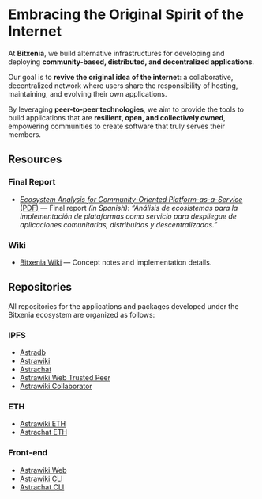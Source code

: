 # Embracing the Original Spirit of the Internet

At **Bitxenia**, we build alternative infrastructures for developing and deploying **community-based, distributed, and decentralized applications**.

Our goal is to **revive the original idea of the internet**: a collaborative, decentralized network where users share the responsibility of hosting, maintaining, and evolving their own applications.

By leveraging **peer-to-peer technologies**, we aim to provide the tools to build applications that are **resilient, open, and collectively owned**, empowering communities to create software that truly serves their members.

## Resources

### Final Report  
- [*Ecosystem Analysis for Community-Oriented Platform-as-a-Service* (PDF)](https://github.com/bitxenia/informe-final/releases/download/1.0.2/informe-final.pdf) — Final report *(in Spanish)*: *“Análisis de ecosistemas para la implementación de plataformas como servicio para despliegue de aplicaciones comunitarias, distribuidas y descentralizadas.”*

### Wiki  
- [Bitxenia Wiki](https://github.com/bitxenia/.github/wiki) — Concept notes and implementation details.

## Repositories

All repositories for the applications and packages developed under the Bitxenia ecosystem are organized as follows:

### **IPFS**
- [Astradb](https://github.com/bitxenia/astradb)
- [Astrawiki](https://github.com/bitxenia/astrawiki)
- [Astrachat](https://github.com/bitxenia/astraChat)
- [Astrawiki Web Trusted Peer](https://github.com/bitxenia/astrawiki-web-trusted-peer)
- [Astrawiki Collaborator](https://github.com/bitxenia/astrawiki-collaborator)

### **ETH**
- [Astrawiki ETH](https://github.com/bitxenia/astrawiki-eth)
- [Astrachat ETH](https://github.com/bitxenia/astraChat-eth)

### **Front-end**
- [Astrawiki Web](https://github.com/bitxenia/astrawiki-web)
- [Astrawiki CLI](https://github.com/bitxenia/astrawiki-cli)
- [Astrachat CLI](https://github.com/bitxenia/astraChat-cli)
